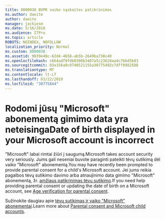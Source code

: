 ```yaml
---
title: 8000038 BVPR vaiko sąskaitos patikrinimas
ms.author: daeite
author: daeite
manager: jackiesm
ms.date: 5/16/2018
ms.audience: ITPro
ms.topic: article
ROBOTS: NOINDEX, NOFOLLOW
localization_priority: Normal
ms.custom: 8000038
ms.assetid: 9039e40c-62d4-4658-ab5b-2649ba738c40
ms.openlocfilehash: c664adf9fdb0306b3407a5c23628aa4c7bbd5b83
ms.sourcegitcommit: 03a156a9c9740521155a30775492c7dff0982588
ms.translationtype: MT
ms.contentlocale: lt-LT
ms.lasthandoff: 03/22/2019
ms.locfileid: "30775844"
---
```

# <a name="date-of-birth-displayed-in-your-microsoft-account-is-incorrect"></a><span data-ttu-id="4fe28-102">Rodomi jūsų "Microsoft" abonementą gimimo data yra neteisinga</span><span class="sxs-lookup"><span data-stu-id="4fe28-102">Date of birth displayed in your Microsoft account is incorrect</span></span>

<span data-ttu-id="4fe28-103">"Microsoft" labai rimtai žiūri į saugumą.</span><span class="sxs-lookup"><span data-stu-id="4fe28-103">Microsoft takes account security very seriously.</span></span> <span data-ttu-id="4fe28-104">Jums gali neseniai buvote paraginti pateikti tėvų sutikimą dėl vaiko "Microsoft" abonementą.</span><span class="sxs-lookup"><span data-stu-id="4fe28-104">You may have recently been prompted to provide parental consent for a child's Microsoft account.</span></span> <span data-ttu-id="4fe28-105">Jei jums reikia pagalbos tėvų sutikimo davimo arba atnaujinimo data gimimo "Microsoft" abonementą, žr. [amžiaus patikrinimas tėvų sutikimo](https://go.microsoft.com/fwlink/p/?linkid=874364).</span><span class="sxs-lookup"><span data-stu-id="4fe28-105">If you need help providing parental consent or updating the date of birth on a Microsoft account, see [Age verification for parental consent](https://go.microsoft.com/fwlink/p/?linkid=874364).</span></span>
  
<span data-ttu-id="4fe28-106">Sužinokite daugiau apie [tėvų sutikimas ir vaiko "Microsoft" abonementai](https://go.microsoft.com/fwlink/p/?linkid=874365).</span><span class="sxs-lookup"><span data-stu-id="4fe28-106">Learn more about [Parental consent and Microsoft child accounts](https://go.microsoft.com/fwlink/p/?linkid=874365).</span></span>
  

